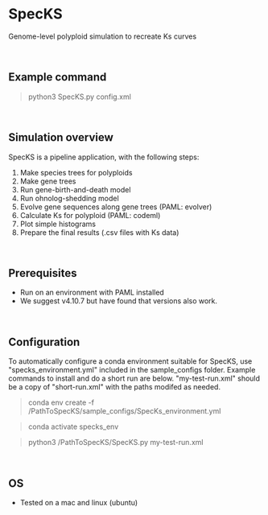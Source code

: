 # SpecKS
Genome-level polyploid simulation to recreate Ks curves

<br>

## Example command
>python3 SpecKS.py config.xml

<br>

## Simulation overview
SpecKS is a pipeline application, with the following steps:
1) Make species trees for polyploids 
2) Make gene trees 
3) Run gene-birth-and-death model
4) Run ohnolog-shedding model
5) Evolve gene sequences along gene trees (PAML: evolver)
6) Calculate Ks for polyploid (PAML: codeml)
7) Plot simple histograms
8) Prepare the final results (.csv files with Ks data)

<br>

## Prerequisites
* Run on an environment with PAML installed
* We suggest v4.10.7 but have found that versions also work. 

<br>

## Configuration
To automatically configure a conda environment suitable for SpecKS, use "specks_environment.yml" 
included in the sample_configs folder. Example commands to install and do a short run are below. 
"my-test-run.xml" should be a copy of "short-run.xml" with the paths modifed as needed.

> conda env create -f /PathToSpecKS/sample_configs/SpecKs_environment.yml

> conda activate specks_env

> python3 /PathToSpecKS/SpecKS.py my-test-run.xml 

<br>

## OS
* Tested on a mac and linux (ubuntu)
